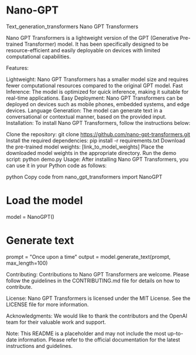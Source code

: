 # Nano-GPT
Text_generation_transformers
Nano GPT Transformers

Nano GPT Transformers is a lightweight version of the GPT (Generative Pre-trained Transformer) model. It has been specifically designed to be resource-efficient and easily deployable on devices with limited computational capabilities.

Features:

Lightweight: Nano GPT Transformers has a smaller model size and requires fewer computational resources compared to the original GPT model.
Fast Inference: The model is optimized for quick inference, making it suitable for real-time applications.
Easy Deployment: Nano GPT Transformers can be deployed on devices such as mobile phones, embedded systems, and edge devices.
Language Generation: The model can generate text in a conversational or contextual manner, based on the provided input.
Installation:
To install Nano GPT Transformers, follow the instructions below:

Clone the repository: git clone https://github.com/nano-gpt-transformers.git
Install the required dependencies: pip install -r requirements.txt
Download the pre-trained model weights: [link_to_model_weights]
Place the downloaded model weights in the appropriate directory.
Run the demo script: python demo.py
Usage:
After installing Nano GPT Transformers, you can use it in your Python code as follows:

python
Copy code
from nano_gpt_transformers import NanoGPT

# Load the model
model = NanoGPT()

# Generate text
prompt = "Once upon a time"
output = model.generate_text(prompt, max_length=100)

Contributing:
Contributions to Nano GPT Transformers are welcome. Please follow the guidelines in the CONTRIBUTING.md file for details on how to contribute.

License:
Nano GPT Transformers is licensed under the MIT License. See the LICENSE file for more information.

Acknowledgments:
We would like to thank the contributors and the OpenAI team for their valuable work and support.



Note: This README is a placeholder and may not include the most up-to-date information. Please refer to the official documentation for the latest instructions and guidelines.

